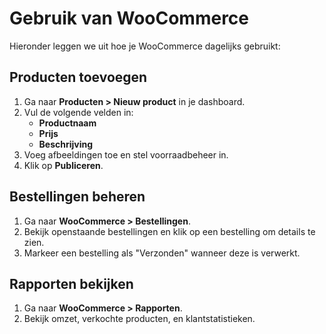 # Gebruik van WooCommerce

Hieronder leggen we uit hoe je WooCommerce dagelijks gebruikt:

## Producten toevoegen
1. Ga naar **Producten > Nieuw product** in je dashboard.
2. Vul de volgende velden in:
   - **Productnaam**
   - **Prijs**
   - **Beschrijving**
3. Voeg afbeeldingen toe en stel voorraadbeheer in.
4. Klik op **Publiceren**.

## Bestellingen beheren
1. Ga naar **WooCommerce > Bestellingen**.
2. Bekijk openstaande bestellingen en klik op een bestelling om details te zien.
3. Markeer een bestelling als "Verzonden" wanneer deze is verwerkt.

## Rapporten bekijken
1. Ga naar **WooCommerce > Rapporten**.
2. Bekijk omzet, verkochte producten, en klantstatistieken.
